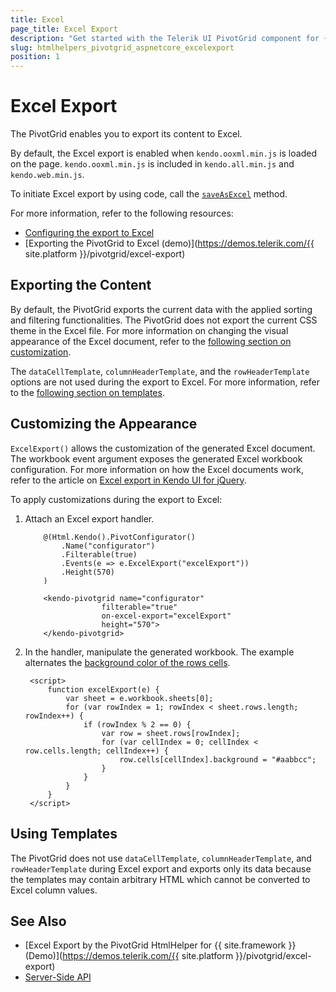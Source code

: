 ```yaml
---
title: Excel
page_title: Excel Export
description: "Get started with the Telerik UI PivotGrid component for {{ site.framework }} and learn how to export a Telerik UI PivotGrid component for {{ site.framework }} to Excel."
slug: htmlhelpers_pivotgrid_aspnetcore_excelexport
position: 1
---
```


# Excel Export

The PivotGrid enables you to export its content to Excel.

By default, the Excel export is enabled when `kendo.ooxml.min.js` is loaded on the page. `kendo.ooxml.min.js` is included in `kendo.all.min.js` and `kendo.web.min.js`.

To initiate Excel export by using code, call the [`saveAsExcel`](https://docs.telerik.com/kendo-ui/api/javascript/ui/pivotgrid/methods/saveasexcel) method.

For more information, refer to the following resources:
* [Configuring the export to Excel](https://docs.telerik.com/kendo-ui/api/javascript/ui/pivotgrid/methods/saveasexcel)
* [Exporting the PivotGrid to Excel (demo)](https://demos.telerik.com/{{ site.platform }}/pivotgrid/excel-export)

## Exporting the Content

By default, the PivotGrid exports the current data with the applied sorting and filtering functionalities. The PivotGrid does not export the current CSS theme in the Excel file. For more information on changing the visual appearance of the Excel document, refer to the [following section on customization](#customizing-the-appearance).

The `dataCellTemplate`, `columnHeaderTemplate`, and the `rowHeaderTemplate` options are not used during the export to Excel. For more information, refer to the [following section on templates](#using-templates).

## Customizing the Appearance

`ExcelExport()` allows the customization of the generated Excel document. The workbook event argument exposes the generated Excel workbook configuration. For more information on how the Excel documents work, refer to the article on [Excel export in Kendo UI for jQuery](https://docs.telerik.com/kendo-ui/framework/excel/introduction).

To apply customizations during the export to Excel:

1. Attach an Excel export handler.

    ```HtmlHelper
        @(Html.Kendo().PivotConfigurator()
            .Name("configurator")
            .Filterable(true)
            .Events(e => e.ExcelExport("excelExport"))
            .Height(570)
        )
    ```
    ```TagHelper
        <kendo-pivotgrid name="configurator"
                     filterable="true"
                     on-excel-export="excelExport"
                     height="570">
        </kendo-pivotgrid>
    ```

1. In the handler, manipulate the generated workbook. The example alternates the [background color of the rows cells](https://docs.telerik.com/kendo-ui/api/javascript/ooxml/workbook/configuration/sheets.rows.cells.background).

        <script>
            function excelExport(e) {
                var sheet = e.workbook.sheets[0];
                for (var rowIndex = 1; rowIndex < sheet.rows.length; rowIndex++) {
                    if (rowIndex % 2 == 0) {
                        var row = sheet.rows[rowIndex];
                        for (var cellIndex = 0; cellIndex < row.cells.length; cellIndex++) {
                            row.cells[cellIndex].background = "#aabbcc";
                        }
                    }
                }
            }
        </script>

## Using Templates

The PivotGrid does not use `dataCellTemplate`, `columnHeaderTemplate`, and `rowHeaderTemplate` during Excel export and exports only its data because the templates may contain arbitrary HTML which cannot be converted to Excel column values.

## See Also

* [Excel Export by the PivotGrid HtmlHelper for {{ site.framework }} (Demo)](https://demos.telerik.com/{{ site.platform }}/pivotgrid/excel-export)
* [Server-Side API](/api/pivotgrid)
